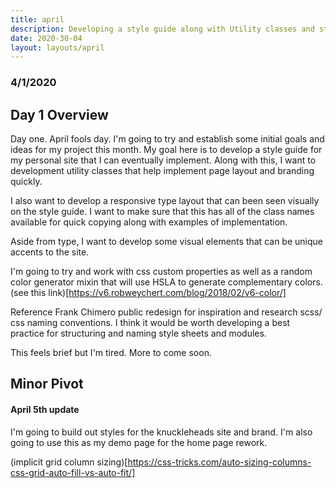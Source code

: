 ```yaml
---
title: april
description: Developing a style guide along with Utility classes and styles for rapid development
date: 2020-30-04
layout: layouts/april
---
```


### 4/1/2020
## Day 1 Overview

Day one. April fools day. I'm going to try and establish some initial goals and ideas for my project this month.  My goal here is to develop a style guide for my personal site that I can eventually implement. Along with this, I want to development utility classes that help implement page layout and branding quickly.

I also want to develop a responsive type layout that can been seen visually on the style guide. I want to make sure that this has all of the class names available for quick copying along with examples of implementation.

Aside from type, I want to develop some visual elements that can be unique accents to the site. 

 I'm going to try and work with css custom properties as well as a random color generator mixin that will use HSLA to generate complementary colors.(see this link)[https://v6.robweychert.com/blog/2018/02/v6-color/]

Reference Frank Chimero public redesign for inspiration and research scss/ css naming conventions. I think it would be worth developing a best practice for structuring and naming style sheets and modules.

This feels brief but I'm tired. More to come soon.

## Minor Pivot
#### April 5th update

I'm going to build out styles for the knuckleheads site and brand. I'm also going to use this as my demo page for the home page rework.

(implicit grid column sizing)[https://css-tricks.com/auto-sizing-columns-css-grid-auto-fill-vs-auto-fit/]